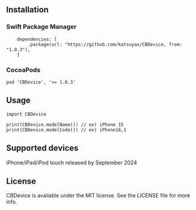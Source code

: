 ## Installation

### Swift Package Manager

```
    dependencies: [
        .package(url: "https://github.com/katsuyax/CBDevice, from: "1.0.3"),
    ]
```

### CocoaPods

```
pod 'CBDevice', '>= 1.0.3'
```

## Usage

```
import CBDevice

print(CBDevice.modelName()) // ex) iPhone 15
print(CBDevice.modelCode()) // ex) iPhone16,1
```

## Supported devices

iPhone/iPad/iPod touch released by September 2024

## License

CBDevice is available under the MIT license. See the LICENSE file for more info.
